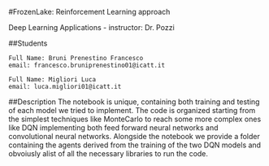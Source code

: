 #FrozenLake: Reinforcement Learning approach

Deep Learning Applications - instructor: Dr. Pozzi

##Students

    Full Name: Bruni Prenestino Francesco
    email: francesco.bruniprenestino01@icatt.it

    Full Name: Migliori Luca
    email: luca.migliori01@icatt.it
    
##Description
The notebook is unique, containing both training and testing of each model we tried to implement. The code is organized starting from the simplest techniques like MonteCarlo to reach some more complex ones like DQN implementing both feed forward neural networks and convolutional neural networks.
Alongside the notebook we provide a folder containing the agents derived from the training of the two DQN models and obvoiusly alist of all the necessary libraries to run the code.
